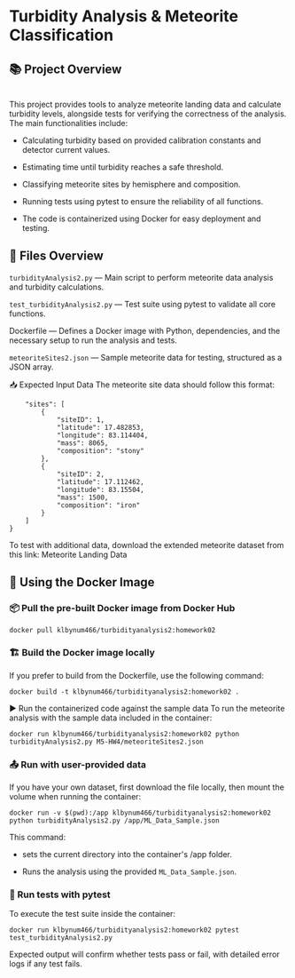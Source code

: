 # Turbidity Analysis & Meteorite Classification
## 📚 Project Overview
<br>This project provides tools to analyze meteorite landing data and calculate turbidity levels, alongside tests for verifying the correctness of the analysis. The main functionalities include:

- Calculating turbidity based on provided calibration constants and detector current values.

- Estimating time until turbidity reaches a safe threshold.

- Classifying meteorite sites by hemisphere and composition.

- Running tests using pytest to ensure the reliability of all functions.

- The code is containerized using Docker for easy deployment and testing.

## 📁 Files Overview
`turbidityAnalysis2.py` — Main script to perform meteorite data analysis and turbidity calculations.

`test_turbidityAnalysis2.py` — Test suite using pytest to validate all core functions.

Dockerfile — Defines a Docker image with Python, dependencies, and the necessary setup to run the analysis and tests.

`meteoriteSites2.json` — Sample meteorite data for testing, structured as a JSON array.

📥 Expected Input Data
The meteorite site data should follow this format:

```{ 
    "sites": [
        {
            "siteID": 1,
            "latitude": 17.482853,
            "longitude": 83.114404,
            "mass": 8065,
            "composition": "stony"
        },
        {
            "siteID": 2,
            "latitude": 17.112462,
            "longitude": 83.15504,
            "mass": 1500,
            "composition": "iron"
        }
    ]
}
```

To test with additional data, download the extended meteorite dataset from this link: Meteorite Landing Data

## 🚢 Using the Docker Image
### 📦 Pull the pre-built Docker image from Docker Hub
```
docker pull klbynum466/turbidityanalysis2:homework02
```
### 🏗️ Build the Docker image locally
If you prefer to build from the Dockerfile, use the following command:

```
docker build -t klbynum466/turbidityanalysis2:homework02 .
```
▶️ Run the containerized code against the sample data
To run the meteorite analysis with the sample data included in the container:

```
docker run klbynum466/turbidityanalysis2:homework02 python turbidityAnalysis2.py M5-HW4/meteoriteSites2.json
```
### 📤 Run with user-provided data
If you have your own dataset, first download the file locally, then mount the volume when running the container:

```
docker run -v $(pwd):/app klbynum466/turbidityanalysis2:homework02 python turbidityAnalysis2.py /app/ML_Data_Sample.json
```
This command:

- sets the current directory into the container's /app folder.

- Runs the analysis using the provided `ML_Data_Sample.json`.

### 🧪 Run tests with pytest
To execute the test suite inside the container:

```
docker run klbynum466/turbidityanalysis2:homework02 pytest test_turbidityAnalysis2.py
```
Expected output will confirm whether tests pass or fail, with detailed error logs if any test fails.
